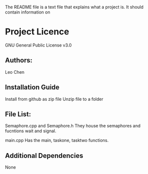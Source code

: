 The README file is a text file that explains what a project is.
It should contain information on

#  Project Licence
GNU General Public License v3.0

## Authors:
Leo Chen

## Installation Guide
Install from github as zip file
Unzip file to a folder

## File List:
Semaphore.cpp and Semaphore.h
	They house the semaphores and fucntions wait and signal.
	
main.cpp
	Has the main, taskone, tasktwo functions.
	

## Additional Dependencies
None
